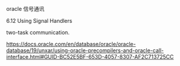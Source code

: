 
oracle 信号通讯

6.12 Using Signal Handlers

two-task communication.

<https://docs.oracle.com/en/database/oracle/oracle-database/19/unxar/using-oracle-precompilers-and-oracle-call-interface.html#GUID-BC52E5BF-653D-4057-8307-AF2C713725CC>
